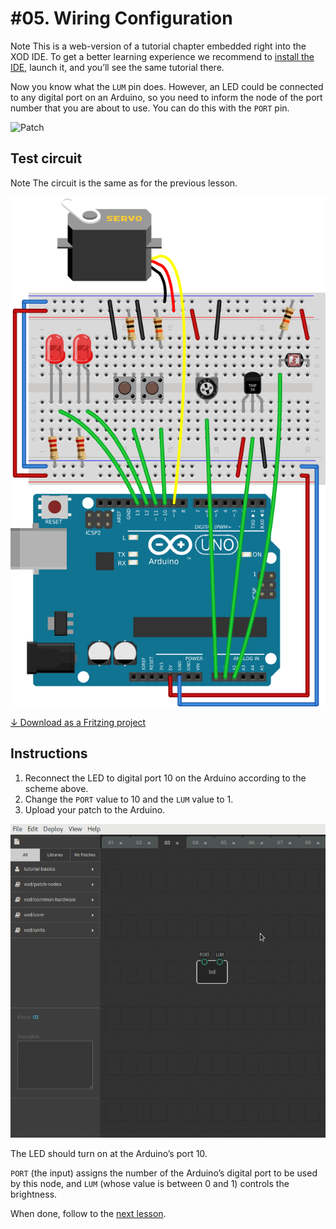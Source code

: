 
# #05. Wiring Configuration

<div class="ui segment">
<span class="ui ribbon label">Note</span>
This is a web-version of a tutorial chapter embedded right into the XOD IDE.
To get a better learning experience we recommend to
<a href="../install/">install the IDE</a>, launch it, and you’ll see the
same tutorial there.
</div>

Now you know what the `LUM` pin does. However, an LED could be connected to any
digital port on an Arduino, so you need to inform the node of the port
number that you are about to use. You can do this with the `PORT` pin.

![Patch](./patch.png)

## Test circuit

<div class="ui segment">
<span class="ui ribbon label">Note</span>
The circuit is the same as for the previous lesson.
</div>

![Circuit](./circuit.fz.png)

[↓ Download as a Fritzing project](./circuit.fzz)

## Instructions

1. Reconnect the LED to digital port 10 on the Arduino according to the scheme
   above.
2. Change the `PORT` value to 10 and the `LUM` value to 1.
3. Upload your patch to the Arduino.

![Screencast](./screencast.gif)

The LED should turn on at the Arduino’s port 10.

`PORT` (the input) assigns the number of the Arduino’s digital port to be used
by this node, and `LUM` (whose value is between 0 and 1) controls the
brightness.

When done, follow to the [next lesson](../06-adding-nodes/).
